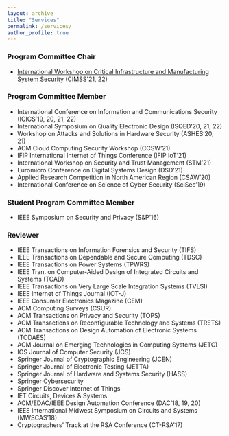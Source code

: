 ```yaml
---
layout: archive
title: "Services"
permalink: /services/
author_profile: true
---
```


### Program Committee Chair

- [International Workshop on Critical Infrastructure and Manufacturing System Security](https://cimssworkshop.github.io/) (CIMSS'21, 22)

### Program Committee Member

- International Conference on Information and Communications Security (ICICS’19, 20, 21, 22)
- International Symposium on Quality Electronic Design (ISQED’20, 21, 22) 
- Workshop on Attacks and Solutions in Hardware Security (ASHES’20, 21)
- ACM Cloud Computing Security Workshop (CCSW’21)
- IFIP International Internet of Things Conference (IFIP IoT’21)
- International Workshop on Security and Trust Management (STM’21)
- Euromicro Conference on Digital Systems Design (DSD’21)
- Applied Research Competition in North American Region (CSAW’20)
- International Conference on Science of Cyber Security (SciSec’19)

### Student Program Committee Member

- IEEE Symposium on Security and Privacy (S&P’16)

### Reviewer

- IEEE Transactions on Information Forensics and Security (TIFS)
- IEEE Transactions on Dependable and Secure Computing (TDSC)
- IEEE Transactions on Power Systems (TPWRS)
- IEEE Tran. on Computer-Aided Design of Integrated Circuits and Systems (TCAD)
- IEEE Transactions on Very Large Scale Integration Systems (TVLSI)
- IEEE Internet of Things Journal (IOT-J)
- IEEE Consumer Electronics Magazine (CEM)
- ACM Computing Surveys (CSUR)
- ACM Transactions on Privacy and Security (TOPS)
- ACM Transactions on Reconfigurable Technology and Systems (TRETS)
- ACM Transactions on Design Automation of Electronic Systems (TODAES)
- ACM Journal on Emerging Technologies in Computing Systems (JETC)
- IOS Journal of Computer Security (JCS)
- Springer Journal of Cryptographic Engineering (JCEN)
- Springer Journal of Electronic Testing (JETTA)
- Springer Journal of Hardware and Systems Security (HASS)
- Springer Cybersecurity
- Springer Discover Internet of Things
- IET Circuits, Devices & Systems
- ACM/EDAC/IEEE Design Automation Conference (DAC’18, 19, 20)
- IEEE International Midwest Symposium on Circuits and Systems (MWSCAS’18)
- Cryptographers’ Track at the RSA Conference (CT-RSA’17)
 
